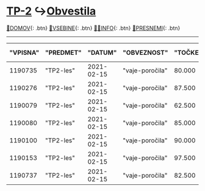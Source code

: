 # [TP-2](../index.md) ↪[Obvestila](./index.md) 

[🏡DOMOV](../index.md){: .btn}
[📝VSEBINE](../Vsebine/index.md){: .btn}
[👨‍🎓INFO](../info.md){: .btn}
[💾PRESNEMI](../Presnemi/index.md){: .btn}

---
 
| "VPISNA" | "PREDMET" | "DATUM" | "OBVEZNOST" | "TOČKE" | "OCENA [%]" |
|---|---|---|---|---|---|
| 1190735 | "TP2-les" | 2021-02-15 | "vaje-poročila" | 80.000 | 80.0 |
| 1190276 | "TP2-les" | 2021-02-15 | "vaje-poročila" | 87.500 | 88.0 |
| 1190079 | "TP2-les" | 2021-02-15 | "vaje-poročila" | 62.500 | 63.0 |
| 1190080 | "TP2-les" | 2021-02-15 | "vaje-poročila" | 85.000 | 85.0 |
| 1190100 | "TP2-les" | 2021-02-15 | "vaje-poročila" | 90.000 | 90.0 |
| 1190153 | "TP2-les" | 2021-02-15 | "vaje-poročila" | 97.500 | 98.0 |
| 1190737 | "TP2-les" | 2021-02-15 | "vaje-poročila" | 82.500 | 83.0 |

